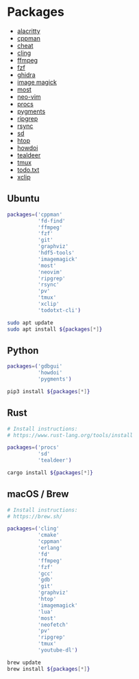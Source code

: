 
# Packages
* [alacritty](https://alacritty.org/)
* [cppman](https://github.com/aitjcize/cppman)
* [cheat](https://github.com/cheat/cheat)
* [cling](https://github.com/root-project/cling)
* [ffmpeg](https://www.ffmpeg.org/)
* [fzf](https://github.com/junegunn/fzf) 
* [ghidra](https://ghidra-sre.org/)
* [image magick](https://imagemagick.org/)
* [most](https://www.cyberciti.biz/faq/unix-linux-color-man-pages-configuration/)
* [neo-vim](https://neovim.io/)
* [procs](https://github.com/dalance/procs)
* [pygments](https://pygments.org/)
* [ripgrep](https://github.com/BurntSushi/ripgrep)
* [rsync](https://rsync.samba.org/)
* [sd](https://github.com/chmln/sd)
* [htop](https://htop.dev/)
* [howdoi](https://github.com/gleitz/howdoi)
* [tealdeer](https://github.com/dbrgn/tealdeer)
* [tmux](https://github.com/tmux/tmux) 
* [todo.txt](http://todotxt.org/)
* [xclip](https://linux.die.net/man/1/xclip)

## Ubuntu
```bash
packages=('cppman'
          'fd-find'
          'ffmpeg'
          'fzf'
          'git'
          'graphviz'
          'hdf5-tools'
          'imagemagick'
          'most'
          'neovim'
          'ripgrep'
          'rsync'
          'pv'
          'tmux'
          'xclip'
          'todotxt-cli')

sudo apt update
sudo apt install ${packages[*]}
```

## Python
```bash
packages=('gdbgui'
          'howdoi'
          'pygments')

pip3 install ${packages[*]}
```

## Rust
```bash
# Install instructions:
# https://www.rust-lang.org/tools/install

packages=('procs'
          'sd'
          'tealdeer')

cargo install ${packages[*]}
```

## macOS / Brew
```bash
# Install instructions:
# https://brew.sh/

packages=('cling'
          'cmake'
          'cppman'
          'erlang'
          'fd'
          'ffmpeg'
          'fzf'
          'gcc'
          'gdb'
          'git'
          'graphviz'
          'htop'
          'imagemagick'
          'lua'
          'most'
          'neofetch'
          'pv'
          'ripgrep'
          'tmux'
          'youtube-dl')

brew update
brew install ${packages[*]}
```